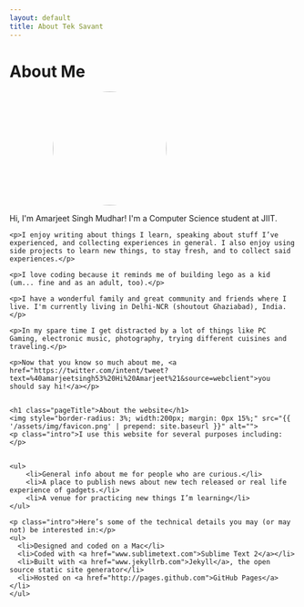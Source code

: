 ```yaml
---
layout: default
title: About Tek Savant
---
```


<div class="post">
	<h1 class="pageTitle">About Me</h1>
	<img style="border-radius: 100%; width:200px; margin: 0px 15%; " src="{{site.baseurl }}/assets/img/me.jpg" alt=""> 
	<p class="intro">Hi, I'm Amarjeet Singh Mudhar! I'm a Computer Science student at JIIT. </p>

	<p>I enjoy writing about things I learn, speaking about stuff I’ve experienced, and collecting experiences in general. I also enjoy using side projects to learn new things, to stay fresh, and to collect said experiences.</p>

	<p>I love coding because it reminds me of building lego as a kid (um... fine and as an adult, too).</p>

	<p>I have a wonderful family and great community and friends where I live. I'm currently living in Delhi-NCR (shoutout Ghaziabad), India.</p>

    <p>In my spare time I get distracted by a lot of things like PC Gaming, electronic music, photography, trying different cuisines and traveling.</p>

    <p>Now that you know so much about me, <a href="https://twitter.com/intent/tweet?text=%40amarjeetsingh53%20Hi%20Amarjeet%21&source=webclient">you should say hi!</a></p>
	
	
  	<h1 class="pageTitle">About the website</h1>
	<img style="border-radius: 3%; width:200px; margin: 0px 15%;" src="{{ '/assets/img/favicon.png' | prepend: site.baseurl }}" alt=""> 
	<p class="intro">I use this website for several purposes including: </p>
	
	
	<ul>
		<li>General info about me for people who are curious.</li>
		<li>A place to publish news about new tech released or real life experience of gadgets.</li>
		<li>A venue for practicing new things I’m learning</li>
  	</ul>

  	<p class="intro">Here’s some of the technical details you may (or may not) be interested in:</p>
    <ul>
      <li>Designed and coded on a Mac</li>
      <li>Coded with <a href="www.sublimetext.com">Sublime Text 2</a></li>
      <li>Built with <a href="www.jekyllrb.com">Jekyll</a>, the open source static site generator</li>
      <li>Hosted on <a href="http://pages.github.com">GitHub Pages</a></li>
    </ul>
</div>
